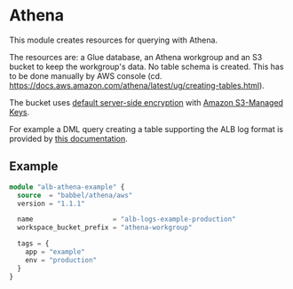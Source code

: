 # Athena

This module creates resources for querying with Athena.

The resources are: a Glue database, an Athena workgroup and an S3 bucket to keep
the workgroup's data. No table schema is created. This has to be done manually
by AWS console (cd. https://docs.aws.amazon.com/athena/latest/ug/creating-tables.html).

The bucket uses [default server-side encryption](https://docs.aws.amazon.com/AmazonS3/latest/userguide/bucket-encryption.html) with [Amazon S3-Managed Keys](https://docs.aws.amazon.com/AmazonS3/latest/userguide/serv-side-encryption.html).

For example a DML query creating a table supporting the ALB log format is
provided by [this documentation](https://docs.aws.amazon.com/athena/latest/ug/application-load-balancer-logs.html).

## Example

```tf
module "alb-athena-example" {
  source  = "babbel/athena/aws"
  version = "1.1.1"

  name                    = "alb-logs-example-production"
  workspace_bucket_prefix = "athena-workgroup"

  tags = {
    app = "example"
    env = "production"
  }
}
```
